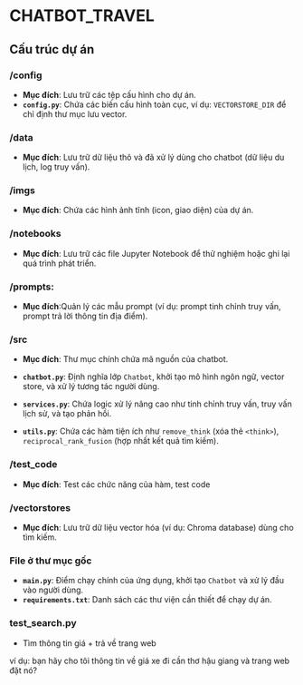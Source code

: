# CHATBOT_TRAVEL

## Cấu trúc dự án

### /config
- **Mục đích**: Lưu trữ các tệp cấu hình cho dự án.  
- **`config.py`**: Chứa các biến cấu hình toàn cục, ví dụ: `VECTORSTORE_DIR` để chỉ định thư mục lưu vector.

### /data
- **Mục đích**: Lưu trữ dữ liệu thô và đã xử lý dùng cho chatbot (dữ liệu du lịch, log truy vấn).

### /imgs
- **Mục đích**: Chứa các hình ảnh tĩnh (icon, giao diện) của dự án.

### /notebooks
- **Mục đích**: Lưu trữ các file Jupyter Notebook để thử nghiệm hoặc ghi lại quá trình phát triển.

### /prompts: 
- **Mục đích**:Quản lý các mẫu prompt (ví dụ: prompt tinh chỉnh truy vấn, prompt trả lời thông tin địa điểm).  

### /src
- **Mục đích**: Thư mục chính chứa mã nguồn của chatbot.  
- **`chatbot.py`**: Định nghĩa lớp `Chatbot`, khởi tạo mô hình ngôn ngữ, vector store, và xử lý tương tác người dùng.  

- **`services.py`**: Chứa logic xử lý nâng cao như tinh chỉnh truy vấn, truy vấn lịch sử, và tạo phản hồi.  
- **`utils.py`**: Chứa các hàm tiện ích như `remove_think` (xóa thẻ `<think>`), `reciprocal_rank_fusion` (hợp nhất kết quả tìm kiếm).

### /test_code
- **Mục đích**: Test các chức năng của hàm, test code

### /vectorstores
- **Mục đích**: Lưu trữ dữ liệu vector hóa (ví dụ: Chroma database) dùng cho tìm kiếm.

### File ở thư mục gốc
- **`main.py`**: Điểm chạy chính của ứng dụng, khởi tạo `Chatbot` và xử lý đầu vào người dùng.  
- **`requirements.txt`**: Danh sách các thư viện cần thiết để chạy dự án.


### test_search.py

- Tìm thông tin giá + trả về trang web

ví dụ: bạn hãy cho tôi thông tin về giá xe đi cần thơ hậu giang và trang web đặt nó?